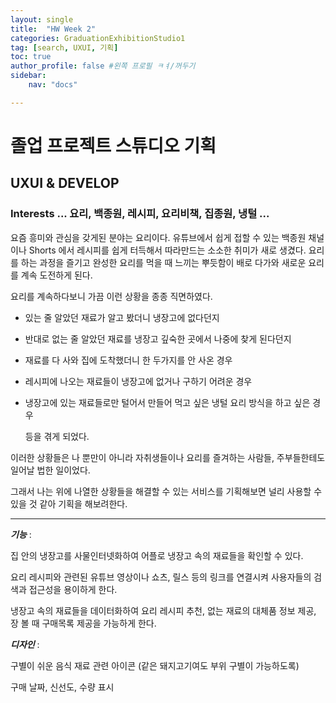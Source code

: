 ```yaml
---
layout: single
title:  "HW Week 2"
categories: GraduationExhibitionStudio1
tag: [search, UXUI, 기획]
toc: true
author_profile: false #왼쪽 프로필 ㅋㅕ/꺼두기
sidebar:
    nav: "docs"

---
```


# 졸업 프로젝트 스튜디오 기획

## UXUI & DEVELOP

### Interests ...  요리, 백종원, 레시피, 요리비책, 집종원, 냉털 ... 

요즘 흥미와 관심을 갖게된 분야는 요리이다. 유튜브에서 쉽게 접할 수 있는 백종원 채널이나 Shorts 에서 레시피를 쉽게 터득해서 따라만드는 소소한 취미가 새로 생겼다. 요리를 하는 과정을 즐기고 완성한 요리를 먹을 때 느끼는 뿌듯함이 배로 다가와 새로운 요리를 계속 도전하게 된다. 

요리를 계속하다보니 가끔 이런 상황을 종종 직면하였다. 

- 있는 줄 알았던 재료가 알고 봤더니 냉장고에 없다던지 

- 반대로 없는 줄 알았던 재료를 냉장고 깊숙한 곳에서 나중에 찾게 된다던지

- 재료를 다 사와 집에 도착했더니 한 두가지를 안 사온 경우

- 레시피에 나오는 재료들이 냉장고에 없거나 구하기 어려운 경우

- 냉장고에 있는 재료들로만 털어서 만들어 먹고 싶은 냉털 요리 방식을 하고 싶은 경우 

  

  등을 겪게 되었다. 

이러한 상황들은 나 뿐만이 아니라 자취생들이나 요리를 즐겨하는 사람들, 주부들한테도 일어날 법한 일이었다.

그래서 나는 위에 나열한 상황들을 해결할 수 있는 서비스를 기획해보면 널리 사용할 수 있을 것 같아 기획을 해보려한다. 

***



 ***기능***  : 

집 안의 냉장고를 사물인터넷화하여 어플로 냉장고 속의 재료들을 확인할 수 있다.

요리 레시피와 관련된 유튜브 영상이나 쇼츠, 릴스 등의 링크를 연결시켜 사용자들의 검색과 접근성을 용이하게 한다.

냉장고 속의 재료들을 데이터화하여 요리 레시피 추천, 없는 재료의 대체품 정보 제공, 장 볼 때 구매목록 제공을 가능하게 한다.



***디자인*** :

구별이 쉬운 음식 재료 관련 아이콘 (같은 돼지고기여도 부위 구별이 가능하도록)

구매 날짜, 신선도, 수량 표시
